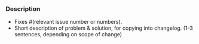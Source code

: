 <!-- Thanks for your contribution! Please read the contributing guidelines before submitting: https://codeforphilly.github.io/chime/CONTRIBUTING.html -->

<!--
- If this PR affects devops or model, start your PR title with `[DevOps]` or `[Model]`
- Update any corresponding user or developer documentation, if affected.
-->

### Description
- Fixes #(relevant issue number or numbers).
- Short description of problem & solution, for copying into changelog. (1-3 sentences, depending on scope of change)
